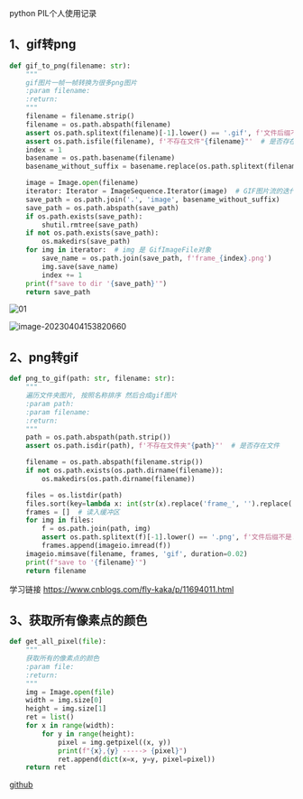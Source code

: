 python PIL个人使用记录

## 1、gif转png

```python
def gif_to_png(filename: str):
    """
    gif图片一帧一帧转换为很多png图片
    :param filename:
    :return:
    """
    filename = filename.strip()
    filename = os.path.abspath(filename)
    assert os.path.splitext(filename)[-1].lower() == '.gif', f'文件后缀不是.gif "{filename}"'  # 是否是.gif后缀
    assert os.path.isfile(filename), f'不存在文件"{filename}"'  # 是否存在文件
    index = 1
    basename = os.path.basename(filename)
    basename_without_suffix = basename.replace(os.path.splitext(filename)[-1], '')

    image = Image.open(filename)
    iterator: Iterator = ImageSequence.Iterator(image)  # GIF图片流的迭代器
    save_path = os.path.join('.', 'image', basename_without_suffix)
    save_path = os.path.abspath(save_path)
    if os.path.exists(save_path):
        shutil.rmtree(save_path)
    if not os.path.exists(save_path):
        os.makedirs(save_path)
    for img in iterator:  # img 是 GifImageFile对象
        save_name = os.path.join(save_path, f'frame_{index}.png')
        img.save(save_name)
        index += 1
    print(f"save to dir '{save_path}'")
    return save_path
```

![01](https://img2023.cnblogs.com/blog/1768648/202304/1768648-20230404154206093-260422914.gif)

![image-20230404153820660](https://img2023.cnblogs.com/blog/1768648/202304/1768648-20230404154206620-1631444288.png)

## 2、png转gif

```python
def png_to_gif(path: str, filename: str):
    """
    遍历文件夹图片, 按照名称排序 然后合成gif图片
    :param path:
    :param filename:
    :return:
    """
    path = os.path.abspath(path.strip())
    assert os.path.isdir(path), f'不存在文件夹"{path}"'  # 是否存在文件

    filename = os.path.abspath(filename.strip())
    if not os.path.exists(os.path.dirname(filename)):
        os.makedirs(os.path.dirname(filename))

    files = os.listdir(path)
    files.sort(key=lambda x: int(str(x).replace('frame_', '').replace('.png', '')))
    frames = []  # 读入缓冲区
    for img in files:
        f = os.path.join(path, img)
        assert os.path.splitext(f)[-1].lower() == '.png', f'文件后缀不是.png "{filename}"'  # 是否是.png后缀
        frames.append(imageio.imread(f))
    imageio.mimsave(filename, frames, 'gif', duration=0.02)
    print(f"save to '{filename}'")
    return filename
```

学习链接 https://www.cnblogs.com/fly-kaka/p/11694011.html

## 3、获取所有像素点的颜色

```python
def get_all_pixel(file):
    """
    获取所有的像素点的颜色
    :param file:
    :return:
    """
    img = Image.open(file)
    width = img.size[0]
    height = img.size[1]
    ret = list()
    for x in range(width):
        for y in range(height):
            pixel = img.getpixel((x, y))
            print(f"{x},{y} -----> {pixel}")
            ret.append(dict(x=x, y=y, pixel=pixel))
    return ret
```

[github](https://github.com/rainbow-tan/learn-python/tree/main/learn-PIL)